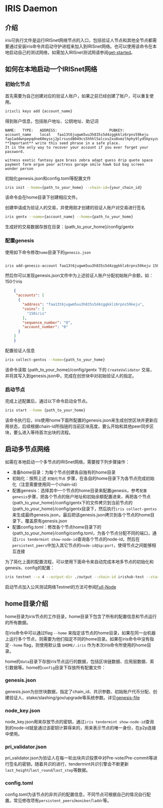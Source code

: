 # IRIS Daemon

## 介绍

iris可执行文件是运行IRISnet网络节点的入口，包括验证人节点和其他全节点都需要通过安装iris命令并启动守护进程来加入到IRISnet网络。也可以使用该命令在本地启动自己的测试网络，如需加入IRISnet测试网请参阅[get-started](../get-started/README.md)。

## 如何在本地启动一个IRISnet网络

### 初始化节点

首先需要为自己创建对应的验证人账户，如果之前已经创建了账户，可以重复使用。
```bash
iriscli keys add {account_name}
```
得到账户信息，包括账户地址、公钥地址、助记词
```
NAME:	TYPE:	ADDRESS:						PUBKEY:
account_name	local	faa13t6jugwm5uu3h835s5d4zggkklz6rpns59keju	fap1addwnpepqdne60eyssj2plrsusd8049cs5hhhl5alcxv2xu0xmzlhphy9lyd5kpsyzu
**Important** write this seed phrase in a safe place.
It is the only way to recover your account if you ever forget your password.

witness exotic fantasy gaze brass zebra adapt guess drip quote space payment farm argue pear actress garage smile hawk bid bag screen wonder person
```

初始化genesis.json和config.toml等配置文件

```bash
iris init --home={path_to_your_home} --chain-id={your_chain_id}
```
该命令会在home目录下创建相应文件。

创建申请成为验证人的交易，并使用刚才创建的验证人账户对交易进行签名
```bash
iris gentx --name={account_name} --home={path_to_your_home}
```
生成好的交易数据存放在目录：{path_to_your_home}/config/gentx

### 配置genesis

使用如下命令修改`home`目录下的`genesis.json`

```bash

iris add-genesis-account faa13t6jugwm5uu3h835s5d4zggkklz6rpns59keju 150iris

```

然后你可以发现genesis.json文件中为上述验证人账户分配初始账户余额，如：150个iris
```json
    {
     "accounts": [
      {
        "address": "faa13t6jugwm5uu3h835s5d4zggkklz6rpns59keju",
        "coins": [
          "150iris"
        ],
        "sequence_number": "0",
        "account_number": "0"
      }
    ]
    }
```

配置验证人信息
```bash
iris collect-gentxs --home={path_to_your_home}
```
该命令读取 {path_to_your_home}/config/gentx 下的 `CreateValidator` 交易，并将其写入到genesis.json中，完成在创世块中对初始验证人的指定。

### 启动节点

完成上述配置后，通过以下命令启动全节点。 
```bash
iris start --home {path_to_your_home}
```
该命令执行后，iris使用home下面所配置的genesis.json来生成创世区块并更新应用状态，后续根据chain-id所指链的当前区块高度，要么开始和其他peer同步区块，要么进入等待首次出块的流程。

## 启动多节点网络

如需在本地启动一个多节点的IRISnet网络，需要按下列步骤操作：

* 准备home目录：为每个节点创建各自独有的home目录
* 初始化：按照上述 `初始化节点` 步骤，在各自的home目录下为各节点完成初始化（注意需要使用同一个chain-id）
* 配置genesis：选择其中一个节点的home目录来配置genesis，参考`配置genesis`步骤，把各个节点的账户地址和初始余额配置进来，再把各个节点{path_to_your_home}/config/gentx下的文件拷贝到当前节点的{path_to_your_home}/config/gentx目录下，然后执行`iris collect-gentxs`来生成最终genesis.json，最后把该genesis.json拷贝到各个节点的home目录下，覆盖原有genesis.json
* 配置config.toml：修改各个节点home目录下的{path_to_your_home}/config/config.toml，为各个节点分配不同的端口，通过`iris tendermint show-node-id`查询各个节点的node-id，然后在`persistent_peers`中加入其它节点的`node-id@ip:port`，使得节点之间能够相互连接

为了简化上面的配置流程，可以使用下面命令来自动完成本地多节点的初始化和genesis、config的配置：
```bash
iris testnet --v 4 --output-dir ./output --chain-id irishub-test --starting-ip-address 127.0.0.1
```

启动节点加入公共测试网络Testnet的方法可参阅[Full-Node](../get-started/Full-Node.md)

## home目录介绍

home目录为iris节点的工作目录，home目录下包含了所有的配置信息和节点运行的所有数据。

在iris命令中可以通过flag `--home` 来指定该节点的home目录，如果在同一台机器上运行多个节点，则需要为他们指定不同的home目录。如果在iris命令中没有指定`--home` flag，则使用默认值 `$HOME/.iris` 作为本次iris命令所使用的home目录。

home的`data`目录下存放iris节点运行的数据，包括区块链数据、应用层数据、索引数据等。home的`config`目录下存放所有配置文件：

### genesis.json

genesis.json为创世块数据，指定了chain_id、共识参数、初始账户代币分配、创建验证人、stake/slashing/gov/upgrade等系统参数。详见[genesis-file](../features/basic-concepts/genesis-file.md)

### node_key.json

node_key.json用来存放节点的密钥，通过`iris tendermint show-node-id`查询到的node-id就是通过该密钥计算得来的，用来表示节点的唯一身份，在p2p连接中使用。

### pri_validator.json

pri_validator.json为验证人在每一轮出块共识投票中对Pre-vote/Pre-commit等进行签名的密钥，随着共识的进行，tendermint共识引擎会不断更新`last_height`/`last_round`/`last_step`等数据。

### config.toml

config.toml为该节点的非共识的配置信息，不同节点可根据自己的情况自行配置。常见修改项有`persistent_peers`/`moniker`/`laddr`等。
